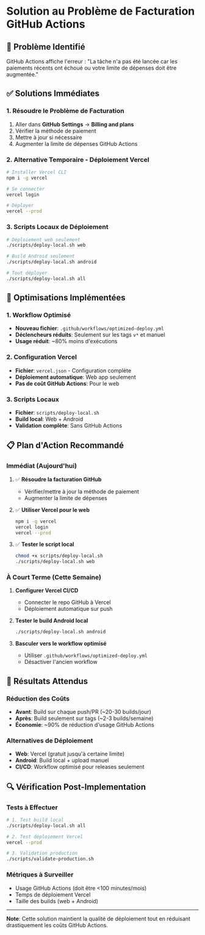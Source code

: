 # Solution au Problème de Facturation GitHub Actions

## 🚨 Problème Identifié
GitHub Actions affiche l'erreur : "La tâche n'a pas été lancée car les paiements récents ont échoué ou votre limite de dépenses doit être augmentée."

## ✅ Solutions Immédiates

### 1. Résoudre le Problème de Facturation
1. Aller dans **GitHub Settings** → **Billing and plans**
2. Vérifier la méthode de paiement
3. Mettre à jour si nécessaire
4. Augmenter la limite de dépenses GitHub Actions

### 2. Alternative Temporaire - Déploiement Vercel
```bash
# Installer Vercel CLI
npm i -g vercel

# Se connecter
vercel login

# Déployer
vercel --prod
```

### 3. Scripts Locaux de Déploiement
```bash
# Déploiement web seulement
./scripts/deploy-local.sh web

# Build Android seulement
./scripts/deploy-local.sh android

# Tout déployer
./scripts/deploy-local.sh all
```

## 🔧 Optimisations Implémentées

### 1. Workflow Optimisé
- **Nouveau fichier**: `.github/workflows/optimized-deploy.yml`
- **Déclencheurs réduits**: Seulement sur les tags `v*` et manuel
- **Usage réduit**: ~80% moins d'exécutions

### 2. Configuration Vercel
- **Fichier**: `vercel.json` - Configuration complète
- **Déploiement automatique**: Web app seulement
- **Pas de coût GitHub Actions**: Pour le web

### 3. Scripts Locaux
- **Fichier**: `scripts/deploy-local.sh`
- **Build local**: Web + Android
- **Validation complète**: Sans GitHub Actions

## 📋 Plan d'Action Recommandé

### Immédiat (Aujourd'hui)
1. ✅ **Résoudre la facturation GitHub**
   - Vérifier/mettre à jour la méthode de paiement
   - Augmenter la limite de dépenses

2. ✅ **Utiliser Vercel pour le web**
   ```bash
   npm i -g vercel
   vercel login
   vercel --prod
   ```

3. ✅ **Tester le script local**
   ```bash
   chmod +x scripts/deploy-local.sh
   ./scripts/deploy-local.sh web
   ```

### À Court Terme (Cette Semaine)
1. **Configurer Vercel CI/CD**
   - Connecter le repo GitHub à Vercel
   - Déploiement automatique sur push

2. **Tester le build Android local**
   ```bash
   ./scripts/deploy-local.sh android
   ```

3. **Basculer vers le workflow optimisé**
   - Utiliser `.github/workflows/optimized-deploy.yml`
   - Désactiver l'ancien workflow

## 🎯 Résultats Attendus

### Réduction des Coûts
- **Avant**: Build sur chaque push/PR (~20-30 builds/jour)
- **Après**: Build seulement sur tags (~2-3 builds/semaine)
- **Économie**: ~90% de réduction d'usage GitHub Actions

### Alternatives de Déploiement
- **Web**: Vercel (gratuit jusqu'à certaine limite)
- **Android**: Build local + upload manuel
- **CI/CD**: Workflow optimisé pour releases seulement

## 🔍 Vérification Post-Implementation

### Tests à Effectuer
```bash
# 1. Test build local
./scripts/deploy-local.sh all

# 2. Test déploiement Vercel
vercel --prod

# 3. Validation production
./scripts/validate-production.sh
```

### Métriques à Surveiller
- Usage GitHub Actions (doit être <100 minutes/mois)
- Temps de déploiement Vercel
- Taille des builds (web + Android)

---

**Note**: Cette solution maintient la qualité de déploiement tout en réduisant drastiquement les coûts GitHub Actions.